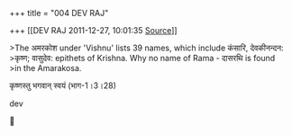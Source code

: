 +++
title = "004 DEV RAJ"

+++
[[DEV RAJ	2011-12-27, 10:01:35 [Source](https://groups.google.com/g/samskrita/c/LK1DSKjM9Zs)]]



\>The अमरकोश under 'Vishnu' lists 39 names, which include कंसारि, देवकीनन्दन:  
\>कृष्ण; वासुदेव: epithets of Krishna. Why no name of Rama - दासरथि is found  
\>in the Amarakosa.

  
कृष्णस्तु भगवान् स्वयं (भाग-1।3।28)

  
dev




